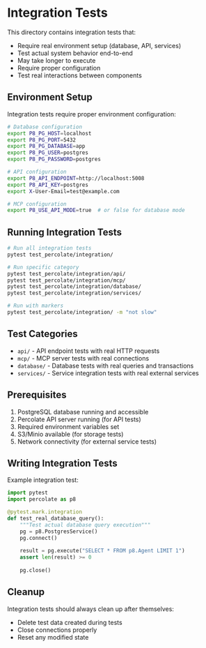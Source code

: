 # Integration Tests

This directory contains integration tests that:
- Require real environment setup (database, API, services)
- Test actual system behavior end-to-end
- May take longer to execute
- Require proper configuration
- Test real interactions between components

## Environment Setup

Integration tests require proper environment configuration:

```bash
# Database configuration
export P8_PG_HOST=localhost
export P8_PG_PORT=5432
export P8_PG_DATABASE=app
export P8_PG_USER=postgres
export P8_PG_PASSWORD=postgres

# API configuration
export P8_API_ENDPOINT=http://localhost:5008
export P8_API_KEY=postgres
export X-User-Email=test@example.com

# MCP configuration
export P8_USE_API_MODE=true  # or false for database mode
```

## Running Integration Tests

```bash
# Run all integration tests
pytest test_percolate/integration/

# Run specific category
pytest test_percolate/integration/api/
pytest test_percolate/integration/mcp/
pytest test_percolate/integration/database/
pytest test_percolate/integration/services/

# Run with markers
pytest test_percolate/integration/ -m "not slow"
```

## Test Categories

- `api/` - API endpoint tests with real HTTP requests
- `mcp/` - MCP server tests with real connections
- `database/` - Database tests with real queries and transactions
- `services/` - Service integration tests with real external services

## Prerequisites

1. PostgreSQL database running and accessible
2. Percolate API server running (for API tests)
3. Required environment variables set
4. S3/Minio available (for storage tests)
5. Network connectivity (for external service tests)

## Writing Integration Tests

Example integration test:

```python
import pytest
import percolate as p8

@pytest.mark.integration
def test_real_database_query():
    """Test actual database query execution"""
    pg = p8.PostgresService()
    pg.connect()
    
    result = pg.execute("SELECT * FROM p8.Agent LIMIT 1")
    assert len(result) >= 0
    
    pg.close()
```

## Cleanup

Integration tests should always clean up after themselves:
- Delete test data created during tests
- Close connections properly
- Reset any modified state